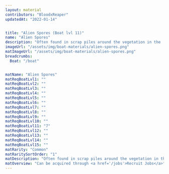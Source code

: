 ```yaml
---
layout: material
contributors: "BloodxReaper"
updatedAt: "2022-01-14"


title: "Alien Spores (Boat lvl 11)"
name: "Alien Spores"
description: "Often found in scrap piles around the vegetation in the  <a href='/danger-zones#vivid-valley'>Vivid Valley Danger Zone</a> - Can be acquired through Recruit Jobs"
imageUrl: "/assets/img/boat-materials/alien-spores.png"
matImageUrl: "/assets/img/boat-materials/alien-spores.png"
breadcrumbs:
  Boat: "/boat"


matName: "Alien Spores"
matReqBoatLvl1: ""
matReqBoatLvl2: ""
matReqBoatLvl3: ""
matReqBoatLvl4: ""
matReqBoatLvl5: ""
matReqBoatLvl6: ""
matReqBoatLvl7: ""
matReqBoatLvl8: ""
matReqBoatLvl9: ""
matReqBoatLvl10: ""
matReqBoatLvl11: "7"
matReqBoatLvl12: ""
matReqBoatLvl13: ""
matReqBoatLvl14: ""
matReqBoatLvl15: ""
matRarity: "Common"
matRaritySortOrder: "1"
matDescription: "Often found in scrap piles around the vegetation in the  <a href='/danger-zones#vivid-valley'>Vivid Valley Danger Zone</a>"
matOverview: "Can be acquired through <a href='/jobs'>Recruit Jobs</a>"
---
```



